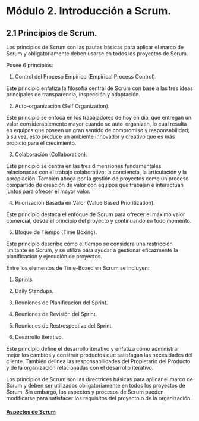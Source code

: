 # Módulo 2. Introducción a Scrum.

## 2.1 Principios de Scrum.

Los principios de Scrum son las pautas básicas para aplicar el marco de Scrum y obligatoriamente deben usarse en todos los proyectos de Scrum.

Posee 6 principios:
1. Control del Proceso Empírico (Empirical Process Control).

Este principio enfatiza la filosofiá central de Scrum con base a las tres ideas principales de transparencia, inspección y adaptación.

2. Auto-organización (Self Organization).

Este principio se enfoca en los trabajadores de hoy en día, que entregan un valor considerablemente mayor cuando se auto-organizan,
lo cual resulta en equipos que poseen un gran sentido de compromiso y responsabilidad; a su vez, esto produce un ambiente innovador
y creativo que es más propicio para el crecimiento.

3. Colaboración (Collaboration).

Este principio se centra en las tres dimensiones fundamentales relacionadas con el trabajo colaborativo: la conciencia, la articulación 
y la apropiación. También aboga por la gestión de proyectos como un proceso compartido de creación de valor con equipos que trabajan e 
interactúan juntos para ofrecer el mayor valor. 

4. Priorización Basada en Valor (Value Based Prioritization).

Este principio destaca el enfoque de Scrum para ofrecer el máximo valor comercial, desde el principio del proyecto y continuando en todo momento.

5. Bloque de Tiempo (Time Boxing).

Este principio describe cómo el tiempo se considera una restricción limitante en Scrum, y se utiliza para ayudar a gestionar eficazmente la planificación 
y ejecución de proyectos. 

Entre los elementos de Time-Boxed en Scrum se incluyen:
 1. Sprints.
 2. Daily Standups.
 3. Reuniones de Planificación del Sprint.
 4. Reuniones de Revisión del Sprint.
 5. Reuniones de Restrospectiva del Sprint. 

6. Desarrollo Iterativo.

Este principio define el desarrollo iterativo y enfatiza cómo administrar mejor los cambios y construir productos que satisfagan las necesidades del cliente. 
También delinea las responsabilidades del Propietario del Producto y de la organización relacionadas con el desarrollo iterativo.

Los principios de Scrum son las directrices básicas para aplicar el marco de Scrum y deben ser utilizados obligatoriamente en todos los proyectos de Scrum. 
Sin embargo, los aspectos y procesos de Scrum pueden modificarse para satisfacer los requisitos del proyecto o de la organización. 

#### [__Aspectos de Scrum__](02_module2.md)
